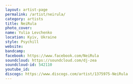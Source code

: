 ```yaml
---
layout: artist-page
permalink: /artist/neirula/
category: artists
title: NeiRula
photo_cover: 
name: Yulia Levchenko
location: Kyiv, Ukraine
style: Psychill
website: 
bandcamp: 
facebook: https://www.facebook.com/NeiRula
soundcloud: https://soundcloud.com/dj-zea
soundcloud-id: 542110
youtube_id: 
discogs: https://www.discogs.com/artist/1375975-NeiRula
---
```

